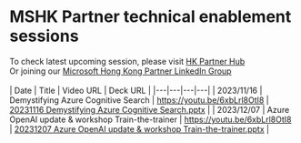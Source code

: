 # MSHK Partner technical enablement sessions
To check latest upcoming session, please visit [HK Partner Hub](https://partner.microsoft.com/en-hk/community/hk-partner-hub/training-events)
<br>
Or joining our [Microsoft Hong Kong Partner LinkedIn Group](https://www.linkedin.com/groups/10348707/)
<br>
<br>
| Date | Title | Video URL | Deck URL |
|---|---|---|---|
| 2023/11/16 | Demystifying Azure Cognitive Search | https://youtu.be/6xbLrl8OtI8 | [20231116 Demystifying Azure Cognitive Search.pptx](decks/20231116%20Demystifying%20Azure%20Cognitive%20Search.pptx) |
| 2023/12/07 | Azure OpenAI update & workshop Train-the-trainer | https://youtu.be/6xbLrl8OtI8 | [20231207 Azure OpenAI update & workshop Train-the-trainer.pptx](decks/20231207%20Azure%20OpenAI%20update%20&%20workshop%20Train-the-trainer.pptx) |
